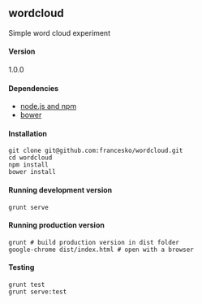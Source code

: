 ## wordcloud

Simple word cloud experiment

#### Version

1.0.0

#### Dependencies

- [node.js and npm](https://gist.github.com/isaacs/579814)
- [bower](http://bower.io/)

#### Installation

    git clone git@github.com:francesko/wordcloud.git
    cd wordcloud
    npm install
    bower install

#### Running development version

    grunt serve

#### Running production version

    grunt # build production version in dist folder
    google-chrome dist/index.html # open with a browser

#### Testing

    grunt test
    grunt serve:test
